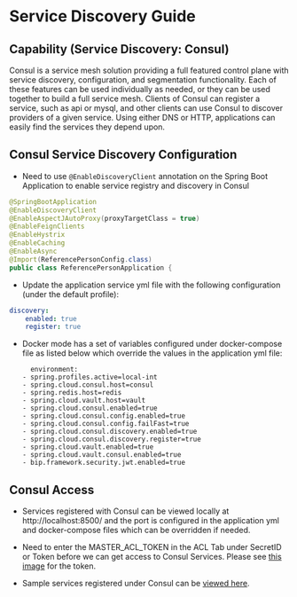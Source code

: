 # Service Discovery Guide

## Capability (Service Discovery: Consul)

Consul is a service mesh solution providing a full featured control plane with service discovery, configuration, and segmentation   functionality. Each of these features can be used individually as needed, or they can be used together to build a full service mesh. Clients of Consul can register a service, such as api or mysql, and other clients can use Consul to discover providers of a given service. Using either DNS or HTTP, applications can easily find the services they depend upon.

## Consul Service Discovery Configuration

- Need to use `@EnableDiscoveryClient` annotation on the Spring Boot Application to enable service registry and discovery in Consul

```java
@SpringBootApplication
@EnableDiscoveryClient 
@EnableAspectJAutoProxy(proxyTargetClass = true)
@EnableFeignClients
@EnableHystrix
@EnableCaching
@EnableAsync
@Import(ReferencePersonConfig.class)
public class ReferencePersonApplication {
```

- Update the application service yml file with the following configuration (under the default profile):

```yaml
discovery: 
    enabled: true  
    register: true 
```

- Docker mode has a set of variables configured under docker-compose file as listed below which override the values in the application yml file:

	    environment:
      - spring.profiles.active=local-int
      - spring.cloud.consul.host=consul
      - spring.redis.host=redis
      - spring.cloud.vault.host=vault
      - spring.cloud.consul.enabled=true
      - spring.cloud.consul.config.enabled=true
      - spring.cloud.consul.config.failFast=true
      - spring.cloud.consul.discovery.enabled=true
      - spring.cloud.consul.discovery.register=true
      - spring.cloud.vault.enabled=true
      - spring.cloud.vault.consul.enabled=true
      - bip.framework.security.jwt.enabled=true

## Consul Access

- Services registered with Consul can be viewed locally at http://localhost:8500/ and the port is configured in the application yml and docker-compose files which can be overridden if needed.

- Need to enter the MASTER_ACL_TOKEN in the ACL Tab under SecretID or Token before we can get access to Consul Services. Please see [this image](docs/images/Consul-Token.png) for the token.

- Sample services registered under Consul can be [viewed here](docs/images/Consul-Services.png).
